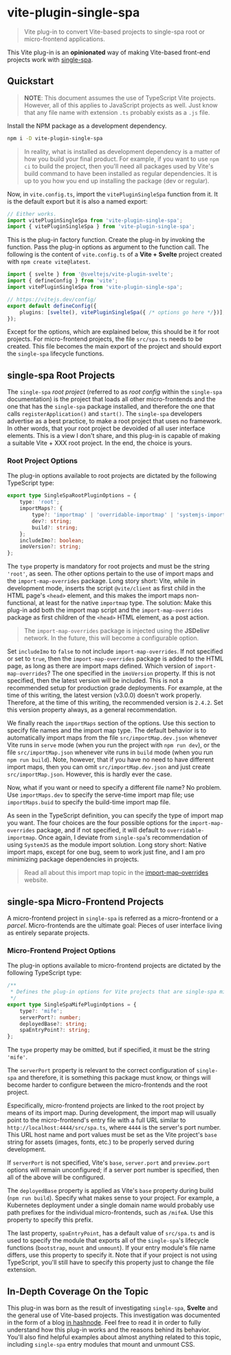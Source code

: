 # vite-plugin-single-spa

> Vite plug-in to convert Vite-based projects to single-spa root or micro-frontend applications.

This Vite plug-in is an **opinionated** way of making Vite-based front-end projects work with 
[single-spa](https://github.com/single-spa/single-spa).

## Quickstart

> **NOTE**:  This document assumes the use of TypeScript Vite projects.  However, all of this applies to JavaScript 
projects as well.  Just know that any file name with extension `.ts` probably exists as a `.js` file.

Install the NPM package as a development dependency.

```bash
npm i -D vite-plugin-single-spa
```

> In reality, what is installed as development dependency is a matter of how you build your final product.  For 
example, if you want to use `npm ci` to build the project, then you'll need all packages used by Vite's build command 
to have been installed as regular dependencies.  It is up to you how you end up installing the package (dev or 
regular).

Now, in `vite.config.ts`, import the `vitePluginSingleSpa` function from it.  It is the default export but it is also 
a named export:

```typescript
// Either works.
import vitePluginSingleSpa from 'vite-plugin-single-spa';
import { vitePluginSingleSpa } from 'vite-plugin-single-spa';
```

This is the plug-in factory function.  Create the plug-in by invoking the function.  Pass the plug-in options as 
argument to the function call.  The following is the content of `vite.config.ts` of a **Vite + Svelte** project 
created with `npm create vite@latest`.

```typescript
import { svelte } from '@sveltejs/vite-plugin-svelte';
import { defineConfig } from 'vite';
import vitePluginSingleSpa from 'vite-plugin-single-spa';

// https://vitejs.dev/config/
export default defineConfig({
    plugins: [svelte(), vitePluginSingleSpa({ /* options go here */})],
});
```

Except for the options, which are explained below, this should be it for root projects.  For micro-frontend projects, 
the file `src/spa.ts` needs to be created.  This file becomes the main export of the project and should export the 
`single-spa` lifecycle functions.

## single-spa Root Projects

The `single-spa` *root project* (referred to as *root config* within the `single-spa` documentation) is the project 
that loads all other micro-frontends and the one that has the `single-spa` package installed, and therefore the one 
that calls `registerApplication()` and `start()`.  The `single-spa` developers advertise as a best practice, to make 
a root project that uses no framework.  In other words, that your root project be devoided of all user interface 
elements.  This is a view I don't share, and this plug-in is capable of making a suitable Vite + XXX root project.  In 
the end, the choice is yours.

### Root Project Options

The plug-in options available to root projects are dictated by the following TypeScript type:

```typescript
export type SingleSpaRootPluginOptions = {
    type: 'root';
    importMaps?: {
        type?: 'importmap' | 'overridable-importmap' | 'systemjs-importmap' | 'importmap-shim';
        dev?: string;
        build?: string;
    };
    includeImo?: boolean;
    imoVersion?: string;
};
```

The `type` property is mandatory for root projects and must be the string `'root'`, as seen.  The other options 
pertain to the use of import maps and the `import-map-overrides` package.  Long story short:  Vite, while in 
development mode, inserts the script `@vite/client` as first child in the HTML page's `<head>` element, and this makes 
the import maps non-functional, at least for the native `importmap` type.  The solution:  Make this plug-in add both 
the import map script and the `import-map-overrides` package as first children of the `<head>` HTML element, as a post 
action.

> The `import-map-overrides` package is injected using the **JSDelivr** network.  In the future, this will become a 
configurable option.

Set `includeImo` to `false` to not include `import-map-overrides`.  If not specified or set to `true`, then the 
`import-map-overrides` package is added to the HTML page, as long as there are import maps defined.  Which version of 
`import-map-overrides`?  The one specified in the `imoVersion` property.  If this is not specified, then the latest 
version will be included.  This is not a recommended setup for production grade deployments.  For example, at the time 
of this writing, the latest version (v3.0.0) doesn't work properly.  Therefore, at the time of this writing, the 
recommended version is `2.4.2`.  Set this version property always, as a general recommendation.

We finally reach the `importMaps` section of the options.  Use this section to specify file names and the import map 
type.  The default behavior is to automatically import maps from the file `src/importMap.dev.json` whenever Vite runs 
in `serve` mode (when you run the project with `npm run dev`), or the file `src/importMap.json` whenever vite runs in 
`build` mode (when you run `npm run build`).  Note, however, that if you have no need to have different import maps, 
then you can omit `src/importMap.dev.json` and just create `src/importMap.json`.  However, this is hardly ever the 
case.

Now, what if you want or need to specify a different file name?  No problem.  Use `importMaps.dev` to specify the 
serve-time import map file; use `importMaps.buid` to specify the build-time import map file.

As seen in the TypeScript definition, you can specify the type of import map you want.  The four choices are the four 
possible options for the `import-map-overrides` package, and if not specified, it will default to 
`overridable-importmap`.  Once again, I deviate from `single-spa`'s recommendation of using `SystemJS` as the module 
import solution.  Long story short:  Native import maps, except for one bug, seem to work just fine, and I am pro 
minimizing package dependencies in projects.

> Read all about this import map topic in the [import-map-overrides](https://github.com/single-spa/import-map-overrides) 
website.

## single-spa Micro-Frontend Projects

A micro-frontend project in `single-spa` is referred as a micro-frontend or a *parcel*.  Micro-frontends are the 
ultimate goal:  Pieces of user interface living as entirely separate projects.

### Micro-Frontend Project Options

The plug-in options available to micro-frontend projects are dictated by the following TypeScript type:

```typescript
/**
 * Defines the plug-in options for Vite projects that are single-spa micro-frontentds.
 */
export type SingleSpaMifePluginOptions = {
    type?: 'mife';
    serverPort?: number;
    deployedBase?: string;
    spaEntryPoint?: string;
};
```

The `type` property may be omitted, but if specified, it must be the string `'mife'`.

The `serverPort` property is relevant to the correct configuration of `single-spa` and therefore, it is something this 
package must know, or things will become harder to configure between the micro-frontends and the root project.

Especifically, micro-frontend projects are linked to the root project by means of its import map.  During development, 
the import map will usually point to the micro-frontend's entry file with a full URL similar to 
`http://localhost:4444/src/spa.ts`, where `4444` is the server's port number.  This URL host name and port values must 
be set as the Vite project's `base` string for assets (images, fonts, etc.) to be properly served during development.

If `serverPort` is not specified, Vite's `base`, `server.port` and `preview.port` options will remain unconfigured; if 
a server port number is specified, then all of the above will be configured.

The `deployedBase` property is applied as Vite's `base` property during build (`npm run build`).  Specify what makes 
sense to your project.  For example, a Kubernetes deployment under a single domain name would probably use path 
prefixes for the individual micro-frontends, such as `/mifeA`.  Use this property to specify this prefix.

The last property, `spaEntryPoint`, has a default value of `src/spa.ts` and is used to specify the module that exports 
all of the `single-spa`'s lifecycle functions (`bootstrap`, `mount` and `unmount`).  If your entry module's file name 
differs, use this property to specify it.  Note that if your project is not using TypeScript, you'll still have to 
specify this property just to change the file extension.

## In-Depth Coverage On the Topic

This plug-in was born as the result of investigating `single-spa`, **Svelte** and the general use of Vite-based 
projects.  This investigation was documented in the form of a blog 
[in hashnode](https://webjose.hashnode.dev/series/single-spa-and-svelte).  Feel free to read it in order to fully 
understand how this plug-in works and the reasons behind its behavior.  You'll also find helpful examples about almost 
anything related to this topic, including `single-spa` entry modules that mount and unmount CSS.
